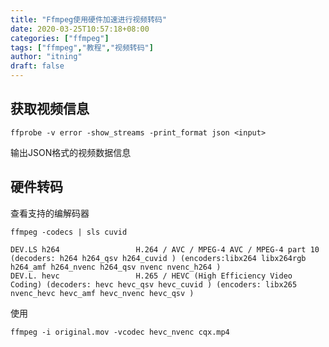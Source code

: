 ```yaml
---
title: "Ffmpeg使用硬件加速进行视频转码"
date: 2020-03-25T10:57:18+08:00
categories: ["ffmpeg"]
tags: ["ffmpeg","教程","视频转码"]
author: "itning"
draft: false
---
```


## 获取视频信息

```shell
ffprobe -v error -show_streams -print_format json <input>  
```

输出JSON格式的视频数据信息

## 硬件转码

查看支持的编解码器

```shell
ffmpeg -codecs | sls cuvid
```

```shell
DEV.LS h264                 H.264 / AVC / MPEG-4 AVC / MPEG-4 part 10 (decoders: h264 h264_qsv h264_cuvid ) (encoders:libx264 libx264rgb h264_amf h264_nvenc h264_qsv nvenc nvenc_h264 )
DEV.L. hevc                 H.265 / HEVC (High Efficiency Video Coding) (decoders: hevc hevc_qsv hevc_cuvid ) (encoders: libx265 nvenc_hevc hevc_amf hevc_nvenc hevc_qsv )
```

使用

```shell
ffmpeg -i original.mov -vcodec hevc_nvenc cqx.mp4
```